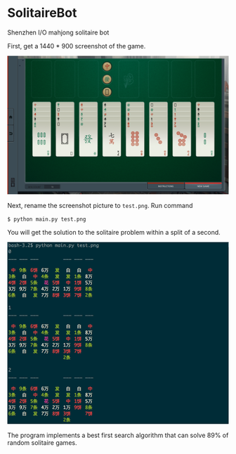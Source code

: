 # SolitaireBot
Shenzhen I/O mahjong solitaire bot

First, get a 1440 * 900 screenshot of the game. 

![Solitaire screeshot](test.png)

Next, rename the screenshot picture to ```test.png```. Run command

```
$ python main.py test.png
```

You will get the solution to the solitaire problem within a split of a second. 

![Solitaire solution](solitaire_steps.png)

The program implements a best first search algorithm that can solve 89% of random solitaire games. 
